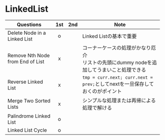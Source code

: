 # LinkedList

| Questions                        | 1st  | 2nd  | Note                                                         |
| -------------------------------- | :--: | :--: | ------------------------------------------------------------ |
| Delete Node in a Linked List     |  o   |      | Linked Listの基本で重要                                      |
| Remove Nth Node from End of List |  x   |      | コーナーケースの処理がかなり厄介<br />リストの先頭にdummy nodeを追加してうまいこと処理できる |
| Reverse Linked List              |  x   |      | `tmp = curr.next; curr.next = prev;`としてnextを一旦保存しておくのがポイント |
| Merge Two Sorted Lists           |  x   |      | シンプルな処理または再帰による処理で解ける                   |
| Palindrome Linked List           |  o   |      |                                                              |
| Linked List Cycle                |  o   |      |                                                              |

